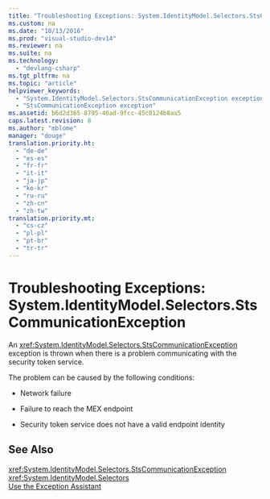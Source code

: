 ```yaml
---
title: "Troubleshooting Exceptions: System.IdentityModel.Selectors.StsCommunicationException"
ms.custom: na
ms.date: "10/13/2016"
ms.prod: "visual-studio-dev14"
ms.reviewer: na
ms.suite: na
ms.technology: 
  - "devlang-csharp"
ms.tgt_pltfrm: na
ms.topic: "article"
helpviewer_keywords: 
  - "System.IdentityModel.Selectors.StsCommunicationException exception"
  - "StsCommunicationException exception"
ms.assetid: b6d2d365-8795-46ad-9fcc-45c0124b8aa5
caps.latest.revision: 8
ms.author: "mblome"
manager: "douge"
translation.priority.ht: 
  - "de-de"
  - "es-es"
  - "fr-fr"
  - "it-it"
  - "ja-jp"
  - "ko-kr"
  - "ru-ru"
  - "zh-cn"
  - "zh-tw"
translation.priority.mt: 
  - "cs-cz"
  - "pl-pl"
  - "pt-br"
  - "tr-tr"
---
```

# Troubleshooting Exceptions: System.IdentityModel.Selectors.StsCommunicationException
An <xref:System.IdentityModel.Selectors.StsCommunicationException> exception is thrown when there is a problem communicating with the security token service.  
  
 The problem can be caused by the following conditions:  
  
-   Network failure  
  
-   Failure to reach the MEX endpoint  
  
-   Security token service does not have a valid endpoint identity  
  
## See Also  
 <xref:System.IdentityModel.Selectors.StsCommunicationException>   
 <xref:System.IdentityModel.Selectors>   
 [Use the Exception Assistant](../Topic/How%20to:%20Use%20the%20Exception%20Assistant.md)